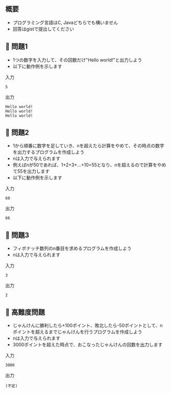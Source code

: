 ## 概要

- プログラミング言語はC, Javaどちらでも構いません
- 回答はgistで提出してください

## :turtle: 問題1

- 1つの数字を入力して、その回数だけ"Hello world!"と出力しよう
- 以下に動作例を示します

入力

```
5
```

出力

```
Hello world!
Hello world!
Hello world!
```

## :dog: 問題2

- 1から順番に数字を足していき、nを超えたら計算をやめて、その時点の数字を出力するプログラムを作成しよう
- nは入力で与えられます
- 例えばnが50であれば、1+2+3+...+10=55となり、nを超えるので計算をやめて55を出力します
- 以下に動作例を示します

入力

```
60
```

出力

```
66
```

## :bear: 問題3

- フィボナッチ数列のn番目を求めるプログラムを作成しよう
- nは入力で与えられます

入力

```
3
```

出力

```
2
```

## :whale: 高難度問題

- じゃんけんに勝利したら+100ポイント、敗北したら-50ポイントとして、nポイントを超えるまでじゃんけんを行うプログラムを作成しよう
- nは入力で与えられます
- 3000ポイントを超えた時点で、おこなったじゃんけんの回数を出力します

入力

```
3000
```

出力

```
(不定)
```

